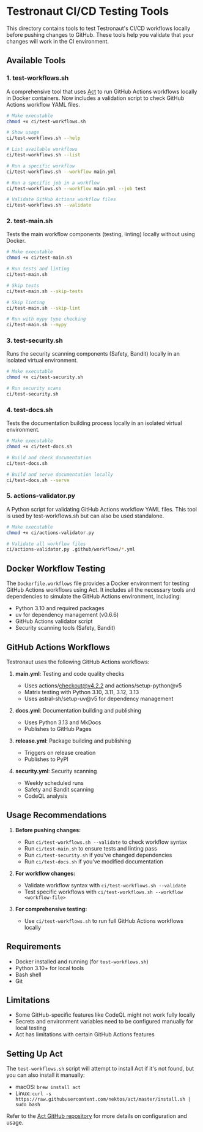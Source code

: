 # Testronaut CI/CD Testing Tools

This directory contains tools to test Testronaut's CI/CD workflows locally before pushing changes to GitHub. These tools help you validate that your changes will work in the CI environment.

## Available Tools

### 1. test-workflows.sh

A comprehensive tool that uses [Act](https://github.com/nektos/act) to run GitHub Actions workflows locally in Docker containers. Now includes a validation script to check GitHub Actions workflow YAML files.

```bash
# Make executable
chmod +x ci/test-workflows.sh

# Show usage
ci/test-workflows.sh --help

# List available workflows
ci/test-workflows.sh --list

# Run a specific workflow
ci/test-workflows.sh --workflow main.yml

# Run a specific job in a workflow
ci/test-workflows.sh --workflow main.yml --job test

# Validate GitHub Actions workflow files
ci/test-workflows.sh --validate
```

### 2. test-main.sh

Tests the main workflow components (testing, linting) locally without using Docker.

```bash
# Make executable
chmod +x ci/test-main.sh

# Run tests and linting
ci/test-main.sh

# Skip tests
ci/test-main.sh --skip-tests

# Skip linting
ci/test-main.sh --skip-lint

# Run with mypy type checking
ci/test-main.sh --mypy
```

### 3. test-security.sh

Runs the security scanning components (Safety, Bandit) locally in an isolated virtual environment.

```bash
# Make executable
chmod +x ci/test-security.sh

# Run security scans
ci/test-security.sh
```

### 4. test-docs.sh

Tests the documentation building process locally in an isolated virtual environment.

```bash
# Make executable
chmod +x ci/test-docs.sh

# Build and check documentation
ci/test-docs.sh

# Build and serve documentation locally
ci/test-docs.sh --serve
```

### 5. actions-validator.py

A Python script for validating GitHub Actions workflow YAML files. This tool is used by test-workflows.sh but can also be used standalone.

```bash
# Make executable
chmod +x ci/actions-validator.py

# Validate all workflow files
ci/actions-validator.py .github/workflows/*.yml
```

## Docker Workflow Testing

The `Dockerfile.workflows` file provides a Docker environment for testing GitHub Actions workflows using Act. It includes all the necessary tools and dependencies to simulate the GitHub Actions environment, including:

- Python 3.10 and required packages
- uv for dependency management (v0.6.6)
- GitHub Actions validator script
- Security scanning tools (Safety, Bandit)

## GitHub Actions Workflows

Testronaut uses the following GitHub Actions workflows:

1. **main.yml**: Testing and code quality checks
   - Uses actions/checkout@v4.2.2 and actions/setup-python@v5
   - Matrix testing with Python 3.10, 3.11, 3.12, 3.13
   - Uses astral-sh/setup-uv@v5 for dependency management

2. **docs.yml**: Documentation building and publishing
   - Uses Python 3.13 and MkDocs
   - Publishes to GitHub Pages

3. **release.yml**: Package building and publishing
   - Triggers on release creation
   - Publishes to PyPI

4. **security.yml**: Security scanning
   - Weekly scheduled runs
   - Safety and Bandit scanning
   - CodeQL analysis

## Usage Recommendations

1. **Before pushing changes:**
   - Run `ci/test-workflows.sh --validate` to check workflow syntax
   - Run `ci/test-main.sh` to ensure tests and linting pass
   - Run `ci/test-security.sh` if you've changed dependencies
   - Run `ci/test-docs.sh` if you've modified documentation

2. **For workflow changes:**
   - Validate workflow syntax with `ci/test-workflows.sh --validate`
   - Test specific workflows with `ci/test-workflows.sh --workflow <workflow-file>`

3. **For comprehensive testing:**
   - Use `ci/test-workflows.sh` to run full GitHub Actions workflows locally

## Requirements

- Docker installed and running (for `test-workflows.sh`)
- Python 3.10+ for local tools
- Bash shell
- Git

## Limitations

- Some GitHub-specific features like CodeQL might not work fully locally
- Secrets and environment variables need to be configured manually for local testing
- Act has limitations with certain GitHub Actions features

## Setting Up Act

The `test-workflows.sh` script will attempt to install Act if it's not found, but you can also install it manually:

- macOS: `brew install act`
- Linux: `curl -s https://raw.githubusercontent.com/nektos/act/master/install.sh | sudo bash`

Refer to the [Act GitHub repository](https://github.com/nektos/act) for more details on configuration and usage.